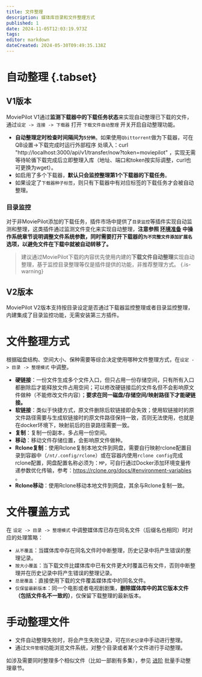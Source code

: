 ```yaml
---
title: 文件整理
description: 媒体库目录和文件整理方式
published: 1
date: 2024-11-05T12:03:19.973Z
tags: 
editor: markdown
dateCreated: 2024-05-30T09:49:35.138Z
---
```


# 自动整理 {.tabset}

## V1版本
MoviePilot V1通过**监测下载器中的下载任务状态**来实现自动整理已下载的文件，通过`设定 -> 连接 -> 下载器` 打开 `下载文件自动整理` 开关开启自动整理功能。
- **自动整理定时检查时间隔间为`5分钟`**。如果使用`Qbittorrent`做为下载器，可在 QB设置->下载完成时运行外部程序 处填入：curl "http://localhost:3000/api/v1/transfer/now?token=moviepilot" ，实现无需等待轮循下载完成后立即整理入库（地址、端口和token按实际调整，curl也可更换为wget）。
- 如启用了多个下载器，**默认只会监控整理第1个下载器的下载任务**。
- 如果设定了`下载器种子标签`，则只有下载器中有对应标签的下载任务才会被自动整理。

### 目录监控
对于非MoviePilot添加的下载任务，插件市场中提供了`目录监控`等插件实现自动监测和整理，这类插件通过监测文件变化来实现自动整理，**注意参照 [环境准备](/ready) 中操作系统章节说明调整文件系统参数，同时需要打开下载器的`为不完整文件添加扩展名`选项，以避免文件在下载中就被自动转移了。**

> 建议通过MoviePilot下载的内容优先使用内建的**下载文件自动整理**实现自动整理，基于监控目录整理等仅是插件提供的功能，非推荐整理方式。
{.is-warning}

## V2版本
MoviePilot V2版本支持按目录设定是否通过下载器监控整理或者目录监控整理，内建集成了目录监控功能，无需安装第三方插件。


# 文件整理方式

根据磁盘结构、空间大小、保种需要等综合决定使用哪种文件整理方式，在`设定 -> 目录 -> 整理模式` 中调整。

- **硬链接**：一份文件生成多个文件入口，但只占用一份存储空间，只有所有入口都删除后才能释放文件占用空间；可以修改硬链接后的文件名但不会影响原文件做种（不能修改文件内容）；**要求在同一磁盘/存储空间/映射路径下才能硬链接。**
- **软链接**：类似于快捷方式，原文件删除后软链接即会失效；使用软链接时的原文件路径需要与生成软链接时的原文件路径保持一致，否则无法使用，也就是在docker环境下，映射前后的目录路径需要一致。
- **复制**：复制一份副本，多占用一份空间。
- **移动**：移动文件存储位置，会影响原文件做种。
- **Rclone复制**：使用Rclone复制本地文件到网盘，需要自行映射rclone配置目录到容器中（`/nt/.config/rclone`）或在容器内使用`rclone config`完成rclone配置，网盘配置名称必须为：`MP`，可自行通过Docker添加环境变量传递参数优化传输，参考：https://rclone.org/docs/#environment-variables 。
- **Rclone移动**：使用Rclone移动本地文件到网盘，其余与Rclone复制一致。


# 文件覆盖方式

在 `设定 -> 目录 -> 整理模式` 中调整媒体库已存在同名文件（后缀名也相同）时对应的处理策略：

- `从不覆盖`：当媒体库中存在同名文件时中断整理，历史记录中将产生错误的整理记录。
- `按大小覆盖`：当下载文件比媒体库中已有文件更大时覆盖已有文件，否则中断整理并在历史记录中将产生错误的整理记录。
- `总是覆盖`：直接使用下载的文件覆盖媒体库中的同名文件。
- `仅保留最新版本`：同一个电影或者电视剧剧集，**删除媒体库中的其它版本文件（包括文件名不一致的）**，仅保留下载整理的最新版本。

# 手动整理文件

- 文件自动整理失败时，将会产生失败记录，可在`历史记录`中手动进行整理。
- 通过`文件管理`功能浏览文件系统，对整个目录或者某个文件进行手动整理。

如涉及需要同时整理多个相似文件（比如一部剧有多集），参见 [进阶](/advanced) 批量手动整理章节。
